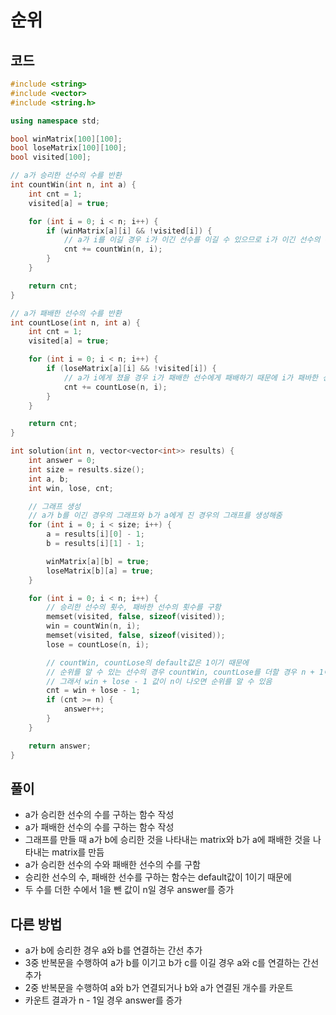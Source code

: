 # 순위

## 코드
```cpp
#include <string>
#include <vector>
#include <string.h>

using namespace std;

bool winMatrix[100][100];
bool loseMatrix[100][100];
bool visited[100];

// a가 승리한 선수의 수를 반환
int countWin(int n, int a) {
	int cnt = 1;
	visited[a] = true;

	for (int i = 0; i < n; i++) {
		if (winMatrix[a][i] && !visited[i]) {
			// a가 i를 이길 경우 i가 이긴 선수를 이길 수 있으므로 i가 이긴 선수의 수를 더해줌
			cnt += countWin(n, i); 
		}
	}

	return cnt;
}

// a가 패배한 선수의 수를 반환
int countLose(int n, int a) {
	int cnt = 1;
	visited[a] = true;

	for (int i = 0; i < n; i++) {
		if (loseMatrix[a][i] && !visited[i]) {
			// a가 i에게 졌을 경우 i가 패배한 선수에게 패배하기 때문에 i가 패바한 선수의 수를 더해줌
			cnt += countLose(n, i); 
		}
	}

	return cnt;
}

int solution(int n, vector<vector<int>> results) {
	int answer = 0;
	int size = results.size();
	int a, b;
	int win, lose, cnt;

	// 그래프 생성
	// a가 b를 이긴 경우의 그래프와 b가 a에게 진 경우의 그래프를 생성해줌
	for (int i = 0; i < size; i++) {
		a = results[i][0] - 1;
		b = results[i][1] - 1;

		winMatrix[a][b] = true;
		loseMatrix[b][a] = true;
	}

	for (int i = 0; i < n; i++) {
		// 승리한 선수의 횟수, 패바한 선수의 횟수를 구함
		memset(visited, false, sizeof(visited));
		win = countWin(n, i);
		memset(visited, false, sizeof(visited));
		lose = countLose(n, i);

		// countWin, countLose의 default값은 1이기 때문에
		// 순위를 알 수 있는 선수의 경우 countWin, countLose를 더할 경우 n + 1이 나옴 (순위를 알 수 있을려면 총 n - 1번 경기 결과를 알아야 하므로)
		// 그래서 win + lose - 1 값이 n이 나오면 순위를 알 수 있음
		cnt = win + lose - 1;
		if (cnt >= n) {
			answer++;
		}
	}

	return answer;
}
```

## 풀이
- a가 승리한 선수의 수를 구하는 함수 작성
- a가 패배한 선수의 수를 구하는 함수 작성
- 그래프를 만들 때 a가 b에 승리한 것을 나타내는 matrix와 b가 a에 패배한 것을 나타내는 matrix를 만듬
- a가 승리한 선수의 수와 패배한 선수의 수를 구함
- 승리한 선수의 수, 패배한 선수를 구하는 함수는 default값이 1이기 때문에
- 두 수를 더한 수에서 1을 뺀 값이 n일 경우 answer를 증가

## 다른 방법
- a가 b에 승리한 경우 a와 b를 연결하는 간선 추가
- 3중 반복문을 수행하여 a가 b를 이기고 b가 c를 이길 경우 a와 c를 연결하는 간선 추가
- 2중 반복문을 수행하여 a와 b가 연결되거나 b와 a가 연결된 개수를 카운트
- 카운트 결과가 n - 1일 경우 answer를 증가